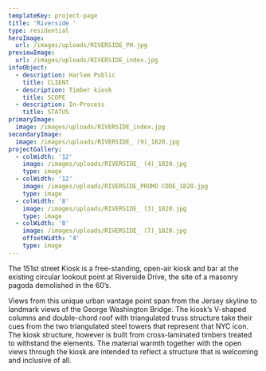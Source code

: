 ```yaml
---
templateKey: project-page
title: 'Riverside '
type: residential
heroImage:
  url: /images/uploads/RIVERSIDE_PH.jpg
previewImage:
  url: /images/uploads/RIVERSIDE_index.jpg
infoObject:
  - description: Harlem Public
    title: CLIENT
  - description: Timber kiosk
    title: SCOPE
  - description: In-Process
    title: STATUS
primaryImage:
  image: /images/uploads/RIVERSIDE_index.jpg
secondaryImage:
  image: /images/uploads/RIVERSIDE_ (9)_1820.jpg
projectGallery:
  - colWidth: '12'
    image: /images/uploads/RIVERSIDE_ (4)_1820.jpg
    type: image
  - colWidth: '12'
    image: /images/uploads/RIVERSIDE_PROMO CODE_1820.jpg
    type: image
  - colWidth: '8'
    image: /images/uploads/RIVERSIDE_ (3)_1820.jpg
    type: image
  - colWidth: '8'
    image: /images/uploads/RIVERSIDE_ (7)_1820.jpg
    offsetWidth: '4'
    type: image
---
```

The 151st street Kiosk is a free-standing, open-air kiosk and bar at the existing circular lookout point at Riverside Drive, the site of a masonry pagoda demolished in the 60’s.

Views from this unique urban vantage point span from the Jersey skyline to landmark views of the George Washington Bridge. The kiosk’s V-shaped columns and double-chord roof with triangulated truss structure take their cues from the two triangulated steel towers that represent that NYC icon. The kiosk structure, however is built from cross-laminated timbers treated to withstand the elements. The material warmth together with the open views through the kiosk are intended to reflect a structure that is welcoming and inclusive of all.
